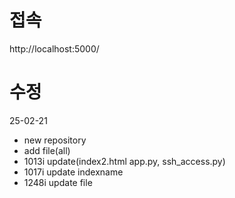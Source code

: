 # 접속
http://localhost:5000/

# 수정
25-02-21
- new repository
- add file(all)
- 1013i update(index2.html app.py, ssh_access.py)
- 1017i update indexname
- 1248i update file 
